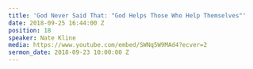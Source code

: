 ```yaml
---
title: 'God Never Said That: "God Helps Those Who Help Themselves"'
date: 2018-09-25 16:44:00 Z
position: 18
speaker: Nate Kline
media: https://www.youtube.com/embed/SWNq5W9MAd4?ecver=2
sermon_date: 2018-09-23 10:00:00 Z
---
```


